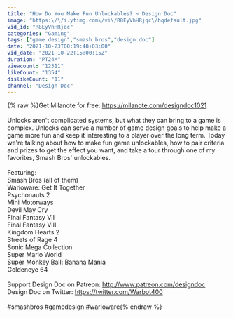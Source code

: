 ```yaml
---
title: "How Do You Make Fun Unlockables? ~ Design Doc"
image: "https:\/\/i.ytimg.com\/vi\/R8EyVhHRjqc\/hqdefault.jpg"
vid_id: "R8EyVhHRjqc"
categories: "Gaming"
tags: ["game design","smash bros","design doc"]
date: "2021-10-23T00:19:48+03:00"
vid_date: "2021-10-22T15:00:15Z"
duration: "PT24M"
viewcount: "12311"
likeCount: "1354"
dislikeCount: "11"
channel: "Design Doc"
---
```

{% raw %}Get Milanote for free: <a rel="nofollow" target="blank" href="https://milanote.com/designdoc1021">https://milanote.com/designdoc1021</a><br /><br />Unlocks aren't complicated systems, but what they can bring to a game is complex. Unlocks can serve a number of game design goals to help make a game more fun and keep it interesting to a player over the long term. Today we're talking about how to make fun game unlockables, how to pair criteria and prizes to get the effect you want, and take a tour through one of my favorites, Smash Bros' unlockables.<br /><br />Featuring:<br />Smash Bros (all of them)<br />Warioware: Get It Together<br />Psychonauts 2<br />Mini Motorways<br />Devil May Cry<br />Final Fantasy VII<br />Final Fantasy VIII<br />Kingdom Hearts 2<br />Streets of Rage 4<br />Sonic Mega Collection<br />Super Mario World<br />Super Monkey Ball: Banana Mania<br />Goldeneye 64<br /><br />Support Design Doc on Patreon: <a rel="nofollow" target="blank" href="http://www.patreon.com/designdoc">http://www.patreon.com/designdoc</a><br />Design Doc on Twitter: <a rel="nofollow" target="blank" href="https://twitter.com/Warbot400">https://twitter.com/Warbot400</a><br /><br />#smashbros #gamedesign #warioware{% endraw %}

